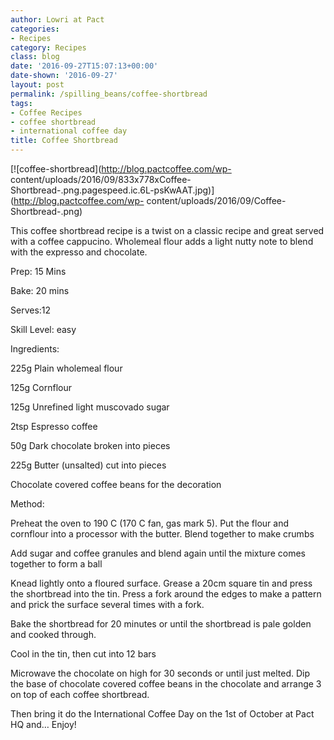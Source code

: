 ```yaml
---
author: Lowri at Pact
categories:
- Recipes
category: Recipes
class: blog
date: '2016-09-27T15:07:13+00:00'
date-shown: '2016-09-27'
layout: post
permalink: /spilling_beans/coffee-shortbread
tags:
- Coffee Recipes
- coffee shortbread
- international coffee day
title: Coffee Shortbread
---
```


[![coffee-shortbread](http://blog.pactcoffee.com/wp-
content/uploads/2016/09/833x778xCoffee-
Shortbread-.png.pagespeed.ic.6L-psKwAAT.jpg)](http://blog.pactcoffee.com/wp-
content/uploads/2016/09/Coffee-Shortbread-.png)

This coffee shortbread recipe is a twist on a classic recipe and great served
with a coffee cappucino. Wholemeal flour adds a light nutty note to blend with
the expresso and chocolate.

Prep: 15 Mins

Bake: 20 mins

Serves:12

Skill Level: easy

Ingredients:

225g Plain wholemeal flour

125g Cornflour

125g Unrefined light muscovado sugar

2tsp Espresso coffee

50g Dark chocolate broken into pieces

225g Butter (unsalted) cut into pieces

Chocolate covered coffee beans for the decoration

Method:

Preheat the oven to 190 C (170 C fan, gas mark 5). Put the flour and cornflour
into a processor with the butter. Blend together to make crumbs

Add sugar and coffee granules and blend again until the mixture comes together
to form a ball

Knead lightly onto a floured surface. Grease a 20cm square tin and press the
shortbread into the tin. Press a fork around the edges to make a pattern and
prick the surface several times with a fork.

Bake the shortbread for 20 minutes or until the shortbread is pale golden and
cooked through.

Cool in the tin, then cut into 12 bars

Microwave the chocolate on high for 30 seconds or until just melted. Dip the
base of chocolate covered coffee beans in the chocolate and arrange 3 on top
of each coffee shortbread.

Then bring it do the International Coffee Day on the 1st of October at Pact HQ
and… Enjoy!